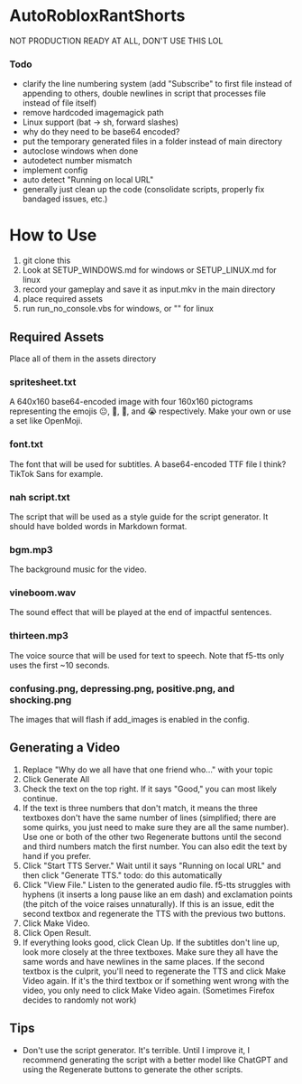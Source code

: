 # AutoRobloxRantShorts

NOT PRODUCTION READY AT ALL, DON'T USE THIS LOL


### Todo

* clarify the line numbering system (add "Subscribe" to first file instead of appending to others, double newlines in script that processes file instead of file itself)
* remove hardcoded imagemagick path
* Linux support (bat -> sh, forward slashes)
* why do they need to be base64 encoded?
* put the temporary generated files in a folder instead of main directory
* autoclose windows when done
* autodetect number mismatch
* implement config
* auto detect "Running on local URL"
* generally just clean up the code (consolidate scripts, properly fix bandaged issues, etc.)

# How to Use

1. git clone this
2. Look at SETUP\_WINDOWS.md for windows or SETUP\_LINUX.md for linux
3. record your gameplay and save it as input.mkv in the main directory
4. place required assets
5. run run\_no\_console.vbs for windows, or "" for linux

## Required Assets

Place all of them in the assets directory

### spritesheet.txt

A 640x160 base64-encoded image with four 160x160 pictograms representing the emojis 😐, 🥀, 🙏, and 😭 respectively. Make your own or use a set like OpenMoji.

### font.txt

The font that will be used for subtitles. A base64-encoded TTF file I think? TikTok Sans for example.

### nah script.txt

The script that will be used as a style guide for the script generator. It should have bolded words in Markdown format.

### bgm.mp3

The background music for the video.

### vineboom.wav

The sound effect that will be played at the end of impactful sentences.

### thirteen.mp3

The voice source that will be used for text to speech. Note that f5-tts only uses the first ~10 seconds.

### confusing.png, depressing.png, positive.png, and shocking.png

The images that will flash if add_images is enabled in the config.

## Generating a Video

1. Replace "Why do we all have that one friend who..." with your topic
2. Click Generate All
3. Check the text on the top right. If it says "Good," you can most likely continue.
4. If the text is three numbers that don't match, it means the three textboxes don't have the same number of lines (simplified; there are some quirks, you just need to make sure they are all the same number). Use one or both of the other two Regenerate buttons until the second and third numbers match the first number. You can also edit the text by hand if you prefer.
5. Click "Start TTS Server." Wait until it says "Running on local URL" and then click "Generate TTS." todo: do this automatically
6. Click "View File." Listen to the generated audio file. f5-tts struggles with hyphens (it inserts a long pause like an em dash) and exclamation points (the pitch of the voice raises unnaturally). If this is an issue, edit the second textbox and regenerate the TTS with the previous two buttons.
7. Click Make Video.
8. Click Open Result.
9. If everything looks good, click Clean Up. If the subtitles don't line up, look more closely at the three textboxes. Make sure they all have the same words and have newlines in the same places. If the second textbox is the culprit, you'll need to regenerate the TTS and click Make Video again. If it's the third textbox or if something went wrong with the video, you only need to click Make Video again. (Sometimes Firefox decides to randomly not work)

## Tips

* Don't use the script generator. It's terrible. Until I improve it, I recommend generating the script with a better model like ChatGPT and using the Regenerate buttons to generate the other scripts.
